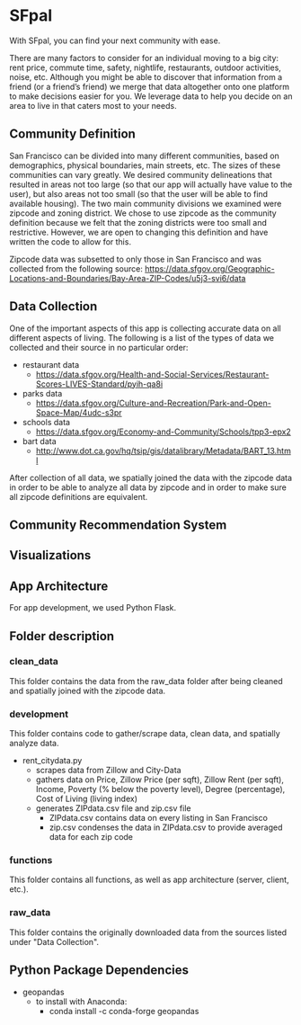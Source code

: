 # SFpal
With SFpal, you can find your next community with ease. 

There are many factors to consider for an individual moving to a big city: rent price, commute time, safety, nightlife, restaurants, outdoor activities, noise, etc. Although you might be able to discover that information from a friend (or a friend’s friend) we merge that data altogether onto one platform to make decisions easier for you. We leverage data to help you decide on an area to live in that caters most to your needs. 

## Community Definition
San Francisco can be divided into many different communities, based on demographics, physical boundaries, main streets, etc. The sizes of these communities can vary greatly. We desired community delineations that resulted in areas not too large (so that our app will actually have value to the user), but also areas not too small (so that the user will be able to find available housing). The two main community divisions we examined were zipcode and zoning district. We chose to use zipcode as the community definition because we felt that the zoning districts were too small and restrictive. However, we are open to changing this definition and have written the code to allow for this.

Zipcode data was subsetted to only those in San Francisco and was collected from the following source:
https://data.sfgov.org/Geographic-Locations-and-Boundaries/Bay-Area-ZIP-Codes/u5j3-svi6/data

## Data Collection
One of the important aspects of this app is collecting accurate data on all different aspects of living. The following is a list of the types of data we collected and their source in no particular order:
  - restaurant data
    - https://data.sfgov.org/Health-and-Social-Services/Restaurant-Scores-LIVES-Standard/pyih-qa8i
  - parks data
    - https://data.sfgov.org/Culture-and-Recreation/Park-and-Open-Space-Map/4udc-s3pr
  - schools data
    - https://data.sfgov.org/Economy-and-Community/Schools/tpp3-epx2
  - bart data
    - http://www.dot.ca.gov/hq/tsip/gis/datalibrary/Metadata/BART_13.html

After collection of all data, we spatially joined the data with the zipcode data in order to be able to analyze all data by zipcode and in order to make sure all zipcode definitions are equivalent.

## Community Recommendation System

## Visualizations

## App Architecture
For app development, we used Python Flask.

## Folder description

### clean_data
This folder contains the data from the raw_data folder after being cleaned and spatially joined with the zipcode data.

### development
This folder contains code to gather/scrape data, clean data, and spatially analyze data.
  - rent_citydata.py
    - scrapes data from Zillow and City-Data
    - gathers data on Price, Zillow Price (per sqft), Zillow Rent (per sqft), Income, Poverty (% below the poverty level), Degree (percentage), Cost of Living (living index)
    - generates ZIPdata.csv file and zip.csv file
      - ZIPdata.csv contains data on every listing in San Francisco
      - zip.csv condenses the data in ZIPdata.csv to provide averaged data for each zip code

### functions
This folder contains all functions, as well as app architecture (server, client, etc.).

### raw_data
This folder contains the originally downloaded data from the sources listed under "Data Collection".
  
## Python Package Dependencies
  - geopandas
    - to install with Anaconda: 
      - conda install -c conda-forge geopandas

